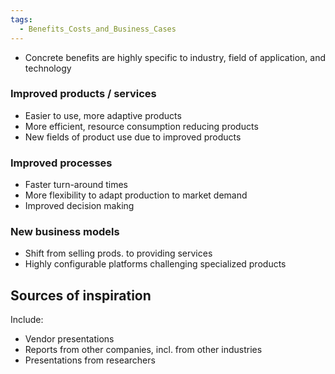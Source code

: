 ```yaml
---
tags:
  - Benefits_Costs_and_Business_Cases
---
```

- Concrete benefits are highly specific to industry, field of application, and technology
### Improved products / services
- Easier to use, more adaptive products
- More efficient, resource consumption reducing products
- New fields of product use due to improved products

### Improved processes
- Faster turn-around times
- More flexibility to adapt production to market demand
- Improved decision making

### New business models
- Shift from selling prods. to providing services
- Highly configurable platforms challenging specialized products

## Sources of inspiration
Include:
- Vendor presentations
- Reports from other companies, incl. from other industries
- Presentations from researchers

